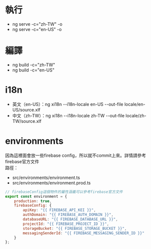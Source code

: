 # 執行
+ ng serve -c="zh-TW" -o
+ ng serve -c="en-US" -o

# 編譯
+ ng build -c="zh-TW"
+ ng build -c="en-US"

# i18n
+ 英文（en-US）：ng xi18n --i18n-locale en-US --out-file locale/en-US/source.xlf
+ 中文（zh-TW）：ng xi18n --i18n-locale zh-TW --out-file locale/zh-TW/source.xlf

# environments
因為這裡面會放一些firebase config，所以就不commit上來。詳情請參考firebase官方文件  
路徑：  
+ src/environments/environment.ts
+ src/environments/environment.prod.ts
```js
// firebaseConfig這個物件的屬性涵義可以參考firebase官方文件
export const environment = {
    production: true,
    firebaseConfig: {
        apiKey: "{{ FIREBASE_API_KEI }}",
        authDomain: "{{ FIREBASE_AUTH_DOMAIN }}",
        databaseURL: "{{ FIREBASE_DATABASE_URL }}",
        projectId: "{{ FIREBASE_PROJECT_ID }}",
        storageBucket: "{{ FIREBASE_STORAGE_BUCKET }}",
        messagingSenderId: "{{ FIREBASE_MESSAGING_SENDER_ID }}"
    }
};
```